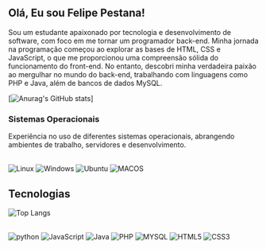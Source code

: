 ## Olá, Eu sou Felipe Pestana!
Sou um estudante apaixonado por tecnologia e desenvolvimento de software, com foco em me tornar um programador back-end. Minha jornada na programação começou ao explorar as bases de HTML, CSS e JavaScript, o que me proporcionou uma compreensão sólida do funcionamento do front-end. No entanto, descobri minha verdadeira paixão ao mergulhar no mundo do back-end, trabalhando com linguagens como PHP e Java, além de bancos de dados MySQL.

[![Anurag's GitHub stats](https://github-readme-stats.vercel.app/api?username=Pestanadev)]

### Sistemas Operacionais
Experiência no uso de diferentes sistemas operacionais, abrangendo ambientes de trabalho, servidores e desenvolvimento.
<div style ="display: inline_block"><br/>
    <img aligm="center" alt="Linux" src="https://img.shields.io/badge/Linux-FCC624?style=for-the-badge&logo=linux&logoColor=black"/>
    <img aligm="center" alt="Windows" src="https://img.shields.io/badge/Windows-0078D6?style=for-the-badge&logo=windows&logoColor=white"/>
    <img aligm="center" alt="Ubuntu" src="https://img.shields.io/badge/Ubuntu-E95420?style=for-the-badge&logo=ubuntu&logoColor=white"/>
    <img aligm="center" alt="MACOS" src="https://img.shields.io/badge/mac%20os-000000?style=for-the-badge&logo=apple&logoColor=white"/>
</div>

## Tecnologias

![Top Langs](https://github-readme-stats.vercel.app/api/top-langs/?username=Pestanadev&layout=compact)

<div style ="display: inline_block"><br/>
    <img aligm="center" alt="python" src="https://img.shields.io/badge/Python-3776AB?style=for-the-badge&logo=python&logoColor=white"/>
    <img aligm="center" alt="JavaScript" src="https://img.shields.io/badge/JavaScript-F7DF1E?style=for-the-badge&logo=javascript&logoColor=black" />
    <img aligm="center" alt="Java" src="https://img.shields.io/badge/Java-ED8B00?style=for-the-badge&logo=openjdk&logoColor=white" />
    <img aligm="center" alt="PHP" src="https://img.shields.io/badge/PHP-777BB4?style=for-the-badge&logo=php&logoColor=white" />
    <img aligm="center" alt="MYSQL" src="https://img.shields.io/badge/MySQL-00000F?style=for-the-badge&logo=mysql&logoColor=white"/>
        <img aligm="center" alt="HTML5" src="https://img.shields.io/badge/HTML5-E34F26?style=for-the-badge&logo=html5&logoColor=white"/>
    <img aligm="center" alt="CSS3" src="https://img.shields.io/badge/CSS3-1572B6?style=for-the-badge&logo=css3&logoColor=white"/>
</div>
